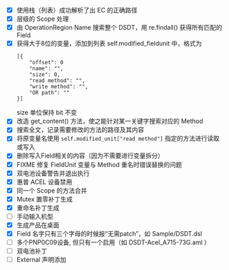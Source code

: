 - [x] 使用栈（列表）成功解析了出 EC 的正确路径
- [x] 层级的 Scope 处理
- [x] 由 OperationRegion Name 搜索整个 DSDT，用 re.findall() 获得所有匹配的 Field
- [x] 获得大于8位的变量，添加到列表 self.modified_fieldunit 中，格式为
    ```
    [{
        "offset": 0
        "name": "",
        "size": 0,
        "read method": "",
        "write method": "",
        "OR path": ""
    }]
    ```
    size 单位保持 bit 不变
- [x] 改造 get_content() 方法，使之能针对某一关键字搜索对应的 Method
- [x] 搜索全文，记录需要修改的方法的路径及其内容
- [x] 将原变量名使用 `self.modified_unit["read method"]` 指定的方法进行读取或写入
- [x] 删除写入Field相关的内容（因为不需要进行变量拆分）
- [x] FIXME 修复 FieldUnit 变量与 Method 重名时错误替换的问题
- [x] 双电池设备警告并退出执行
- [x] 惠普 ACEL 设备禁用
- [x] 同一个 Scope 的方法合并
- [x] Mutex 置零补丁生成
- [x] 重命名补丁生成
- [ ] 手动输入机型
- [x] 生成产品在桌面
- [x] Field 名字只有三个字母的时候报“无需patch”，如 Sample/DSDT.dsl
- [ ] 多个PNP0C09设备, 但只有一个启用（如 DSDT-Acel_A715-73G.aml ）
- [ ] 双电池补丁
- [ ] External 声明添加
